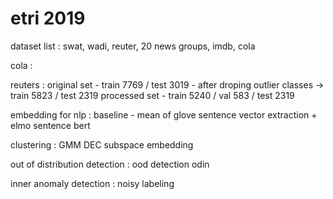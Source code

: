 # etri 2019

dataset list : swat, wadi, reuter, 20 news groups, imdb, cola

cola : 

reuters :
original set - train 7769 / test 3019 - after droping outlier classes -> train 5823 / test 2319
processed set - train 5240 / val 583 / test 2319 


embedding for nlp :
baseline - mean of glove
sentence vector extraction + elmo
sentence bert

clustering : 
GMM
DEC
subspace embedding

out of distribution detection :
ood detection
odin

inner anomaly detection :
noisy labeling

